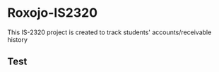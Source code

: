 # Roxojo-IS2320
This IS-2320 project is created to track students' accounts/receivable history
## Test
